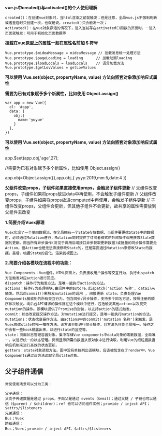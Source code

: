 **vue.js中created()与activated()的个人使用理解**

	created()：在创建vue对象时，当html渲染之前就触发；但是注意，全局vue.js不强制刷新或者重启时只创建一次，也就是说，created()只会触发一次；
	activated()：在vue对象存活的情况下，进入当前存在activated()函数的页面时，一进入页面就触发；可用于初始化页面数据等

**挂载在vue原型上的属性一般在属性名前加 $ 符号**

	Vue.prototype.$mideaMessage = mideaMessage // 挂载消息统一处理方法
	Vue.prototype.$pageLoading = loading      // 加载动画loading
	Vue.prototype.$loadLocals = loadLocals    // 语言加载方法
	Vue.prototype.$getLovValues = getLovValues

**可以使用 Vue.set(object, propertyName, value) 方法向嵌套对象添加响应式属性**

**需要为已有对象赋予多个新属性，比如使用 Object.assign()**

	var app = new Vue({
	  el: '#app',
	  data: {
	    obj:{
	      name:'yuyue'
	    }
	  },
	})

**可以使用 Vue.set(object, propertyName, value) 方法向嵌套对象添加响应式属性**

app.$set(app.obj,'age',27);

//需要为已有对象赋予多个新属性，比如使用 Object.assign()

app.obj=Object.assign({},app.obj,{
	yyyy:2019,mm:5,date:4
})

**父组件改变props，子组件如果直接使用props，会触发子组件更新**
    // 父组件改变props，子组件如果将props放进data中再使用，不会触发子组件更新
    // 父组件改变props，子组件如果将props放进computed中再使用，会触发子组件更新
    // 子组件改变props，父组件会更新，但其他子组件不会更新，故共享的属性需要放到父组件去改变
    
**1.简要介绍Vuex原理**

	Vuex实现了一个单向数据流，在全局拥有一个State存放数据，当组件要更改State中的数据时，必须通过Mutation进行，Mutation同时提供了订阅者模式供外部插件调用获取State数据的更新。而当所有异步操作(常见于调用后端接口异步获取更新数据)或批量的同步操作需要走Action，但Action也是无法直接修改State的，还是需要通过Mutation来修改State的数据。最后，根据State的变化，渲染到视图上。

**2.简要介绍各模块在流程中的功能：**

	Vue Components：Vue组件。HTML页面上，负责接收用户操作等交互行为，执行dispatch方法触发对应action进行回应。
	dispatch：操作行为触发方法，是唯一能执行action的方法。
	actions：操作行为处理模块,由组件中的$store.dispatch('action 名称', data1)来触发。然后由commit()来触发mutation的调用 , 间接更新 state。负责处理Vue Components接收到的所有交互行为。包含同步/异步操作，支持多个同名方法，按照注册的顺序依次触发。向后台API请求的操作就在这个模块中进行，包括触发其他action以及提交mutation的操作。该模块提供了Promise的封装，以支持action的链式触发。
	commit：状态改变提交操作方法。对mutation进行提交，是唯一能执行mutation的方法。
	mutations：状态改变操作方法，由actions中的commit('mutation 名称')来触发。是Vuex修改state的唯一推荐方法。该方法只能进行同步操作，且方法名只能全局唯一。操作之中会有一些hook暴露出来，以进行state的监控等。
	state：页面状态管理容器对象。集中存储Vue components中data对象的零散数据，全局唯一，以进行统一的状态管理。页面显示所需的数据从该对象中进行读取，利用Vue的细粒度数据响应机制来进行高效的状态更新。
	getters：state对象读取方法。图中没有单独列出该模块，应该被包含在了render中，Vue Components通过该方法读取全局state对象。

## 父子组件通信
`常见使用场景可以分为三类：`

	父子通信：
	父向子传递数据是通过 props，子向父是通过 events（$emit）；通过父链 / 子链也可以通信（$parent / $children）；ref 也可以访问组件实例；provide / inject API；$attrs/$listeners
	兄弟通信：
	Bus；Vuex
	跨级通信：
	Bus；Vuex；provide / inject API、$attrs/$listeners

